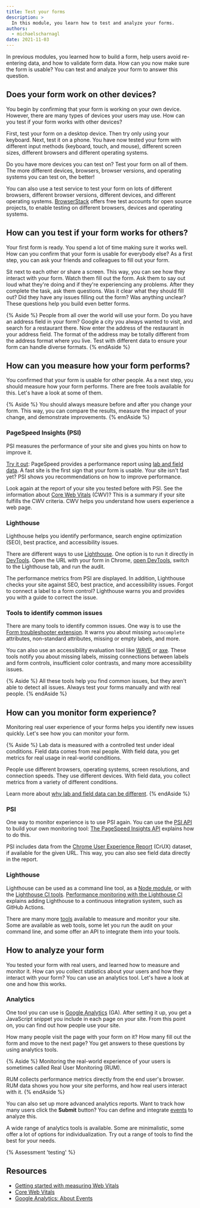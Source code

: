 ```yaml
---
title: Test your forms
description: >
  In this module, you learn how to test and analyze your forms.
authors:
  - michaelscharnagl
date: 2021-11-03
---
```


In previous modules, you learned how to build a form,
help users avoid re-entering data,
and how to validate form data.
How can you now make sure the form is usable?
You can test and analyze your form to answer this question.

## Does your form work on other devices?

You begin by confirming that your form is working on your own device.
However, there are many types of devices your users may use.
How can you test if your form works with other devices?

First, test your form on a desktop device.
Then try only using your keyboard.
Next, test it on a phone.
You have now tested your form with different input methods (keyboard, touch, and mouse),
different screen sizes,
different browsers and different operating systems.

Do you have more devices you can test on? Test your form on all of them.
The more different devices, browsers, browser versions, and operating systems you can test on, the better!

You can also use a test service to test your form on lots of different browsers,
different browser versions, different devices, and different operating systems. 
[BrowserStack](https://www.browserstack.com) offers free test accounts for open source projects,
to enable testing on different browsers, devices and operating systems.

## How can you test if your form works for others?

Your first form is ready. You spend a lot of time making sure it works well.
How can you confirm that your form is usable for everybody else?
As a first step, you can ask your friends and colleagues to fill out your form.

Sit next to each other or share a screen.
This way, you can see how they interact with your form. Watch them fill out the form.
Ask them to say out loud what they're doing and if they're experiencing any problems.
After they complete the task, ask them questions.
Was it clear what they should fill out?
Did they have any issues filling out the form?
Was anything unclear?
These questions help you build even better forms.

{% Aside %}
People from all over the world will use your form.
Do you have an address field in your form?
Google a city you always wanted to visit, and search for a restaurant there.
Now enter the address of the restaurant in your address field.
The format of the address may be totally different from the address format where you live.
Test with different data to ensure your form can handle diverse formats.
{% endAside %}

## How can you measure how your form performs?

You confirmed that your form is usable for other people.
As a next step, you should measure how your form performs.
There are free tools available for this. Let's have a look at some of them.

{% Aside %}
You should always measure before and after you change your form.
This way, you can compare the results, measure the impact of your change, and demonstrate improvements.
{% endAside %}

### PageSpeed Insights (PSI)

PSI measures the performance of your site and gives you hints on how to improve it.

[Try it out](https://developers.google.com/speed/pagespeed/insights/):
PageSpeed provides a performance report using
[lab and field data](https://developers.google.com/speed/docs/insights/v5/about/).
A fast site is the first sign that your form is usable.
Your site isn't fast yet? PSI shows you recommendations on how to improve performance.

Look again at the report of your site you tested before with PSI.
See the information about [Core Web Vitals](/vitals/) (CWV)?
This is a summary if your site fulfills the CWV criteria.
CWV helps you understand how users experience a web page.

### Lighthouse

Lighthouse helps you identify performance,
search engine optimization (SEO),
best practice, and accessibility issues.

There are different ways to use
[Lighthouse](https://developers.google.com/web/tools/lighthouse).
One option is to run it directly in
[DevTools](https://developers.google.com/web/tools/lighthouse#devtools).
Open the URL with your form in Chrome,
[open DevTools](https://developer.chrome.com/docs/devtools/shortcuts/#open),
switch to the Lighthouse tab, and run the audit.

The performance metrics from PSI are displayed.
In addition, Lighthouse checks your site against SEO, best practice, and accessibility issues.
Forgot to connect a label to a form control?
Lighthouse warns you and provides you with a guide to correct the issue.

### Tools to identify common issues

There are many tools to identify common issues.
One way is to use the
[Form troubleshooter extension](https://chrome.google.com/webstore/detail/form-troubleshooter/lpjhcgjbicfdoijennopbjooigfipfjh).
It warns you about missing `autocomplete` attributes,
non-standard attributes, missing or empty labels, and more.

You can also use an accessibility evaluation tool like
[WAVE](https://wave.webaim.org) or
[axe](https://www.deque.com/axe/). These tools notify you about missing labels,
missing connections between labels and form controls, insufficient color contrasts,
and many more accessibility issues.

{% Aside %}
All these tools help you find common issues,
but they aren't able to detect all issues.
Always test your forms manually and with real people.
{% endAside %}

## How can you monitor form experience?

Monitoring real user experience of your forms helps you identify new issues quickly.
Let's see how you can monitor your form.

{% Aside %}
Lab data is measured with a controlled test under ideal conditions.
Field data comes from real people.
With field data, you get metrics for real usage in real-world conditions.

People use different browsers, operating systems, screen resolutions, and connection speeds.
They use different devices. With field data, you collect metrics from a variety of different conditions.

Learn more about
[why lab and field data can be different](/lab-and-field-data-differences/).
{% endAside %}

### PSI

One way to monitor experience is to use PSI again.
You can use the
[PSI API](https://developers.google.com/speed/docs/insights/v5/get-started)
to build your own monitoring tool:
[The PageSpeed Insights API](https://addyosmani.com/blog/pagespeed-insights-api/)
explains how to do this.

PSI includes data from the
[Chrome User Experience Report](https://developers.google.com/web/tools/chrome-user-experience-report) (CrUX) dataset,
if available for the given URL.
This way, you can also see field data directly in the report.

### Lighthouse

Lighthouse can be used as a command line tool,
as a [Node module](https://www.npmjs.com/package/lighthouse),
or with the [Lighthouse CI tools](https://github.com/GoogleChrome/lighthouse-ci).
[Performance monitoring with the Lighthouse CI](https://web.dev/lighthouse-ci/)
explains adding Lighthouse to a continuous integration system, such as GitHub Actions.

There are many more
[tools](/vitals-tools-workflow/) available to measure and monitor your site.
Some are available as web tools, some let you run the audit on your command line,
and some offer an API to integrate them into your tools.

## How to analyze your form

You tested your form with real users, and learned how to measure and monitor it.
How can you collect statistics about your users and how they interact with your form?
You can use an analytics tool. Let's have a look at one and how this works.

### Analytics

One tool you can use is
[Google Analytics](https://developers.google.com/analytics) (GA).
After setting it up, you get a JavaScript snippet you include in each page on your site.
From this point on, you can find out how people use your site.

How many people visit the page with your form on it?
How many fill out the form and move to the next page?
You get answers to these questions by using analytics tools.

{% Aside %}
Monitoring the real-world experience of your users is sometimes called Real User Monitoring 
(RUM).

RUM collects performance metrics directly from the end user's browser.
RUM data shows you how your site performs, and how real users interact with it.
{% endAside %}

You can also set up more advanced analytics reports.
Want to track how many users click the **Submit** button?
You can define and integrate
[events](https://developers.google.com/analytics/devguides/collection/gtagjs/events) to analyze this.

A wide range of analytics tools is available.
Some are minimalistic, some offer a lot of options for individualization.
Try out a range of tools to find the best for your needs.

{% Assessment 'testing' %}

## Resources

- [Getting started with measuring Web Vitals](/vitals-measurement-getting-started/)
- [Core Web Vitals](/vitals)
- [Google Analytics: About Events](https://support.google.com/analytics/answer/1033068?hl=en#zippy=%2Cin-this-article)
